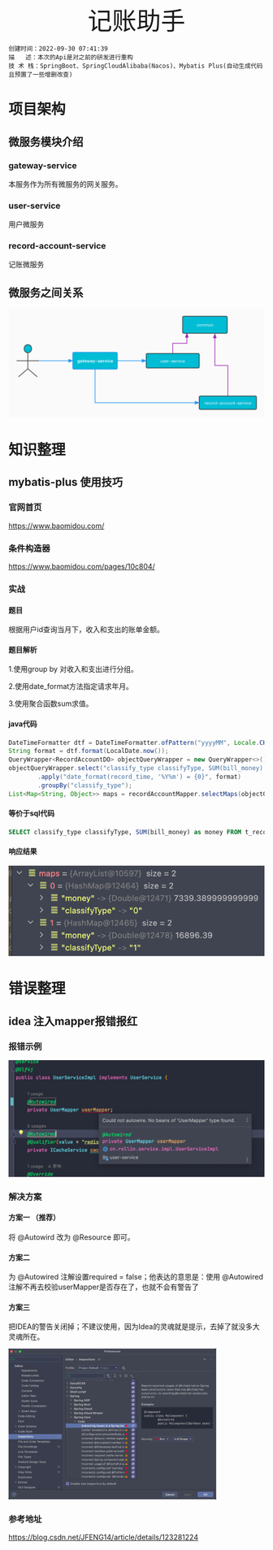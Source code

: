 <div style="width: 100%; font-size: 3rem; text-align: center;"><span>记账助手</span></div>

```
创建时间：2022-09-30 07:41:39
描   述：本次的Api是对之前的研发进行重构
技 术 栈：SpringBoot、SpringCloudAlibaba(Nacos)、Mybatis Plus(自动生成代码且预置了一些增删改查)
```

# 项目架构

## 微服务模块介绍

### gateway-service

本服务作为所有微服务的网关服务。

### user-service

用户微服务

### record-account-service

记账微服务



## 微服务之间关系

<img src="folder/imgs/01.jpg" style="zoom: 60%">







# 知识整理

## mybatis-plus 使用技巧

### 官网首页

https://www.baomidou.com/

### 条件构造器

https://www.baomidou.com/pages/10c804/

### 实战

#### 题目

根据用户id查询当月下，收入和支出的账单金额。

#### 题目解析

1.使用group by 对收入和支出进行分组。

2.使用date_format方法指定请求年月。

3.使用聚合函数sum求值。

#### java代码

```java
DateTimeFormatter dtf = DateTimeFormatter.ofPattern("yyyyMM", Locale.CHINA);
String format = dtf.format(LocalDate.now());
QueryWrapper<RecordAccountDO> objectQueryWrapper = new QueryWrapper<>();
objectQueryWrapper.select("classify_type classifyType, SUM(bill_money) as money")
        .apply("date_format(record_time, '%Y%m') = {0}", format)
        .groupBy("classify_type");
List<Map<String, Object>> maps = recordAccountMapper.selectMaps(objectQueryWrapper);
```

#### 等价于sql代码

```sql
SELECT classify_type classifyType, SUM(bill_money) as money FROM t_record_account WHERE (date_format(record_time, '%Y%m') = ?) GROUP BY classify_type
```

#### 响应结果

<img src="folder/imgs/04.png" alt="image-20221006200328756" style="zoom:70%;" />









# 错误整理

## idea 注入mapper报错报红

### 报错示例

<img src="folder/imgs/02.png" alt="image-20221003103412593" style="zoom:50%;" />

### 解决方案

#### 方案一 （推荐）

将 @Autowird 改为 @Resource 即可。

#### 方案二

为 @Autowired 注解设置required = false；他表达的意思是：使用 @Autowired 注解不再去校验userMapper是否存在了，也就不会有警告了

#### 方案三

把IDEA的警告关闭掉；不建议使用，因为Idea的灵魂就是提示，去掉了就没多大灵魂所在。

<img src="folder/imgs/03.png" alt="image-20221003104216034" style="zoom:40%;" />

### 参考地址

https://blog.csdn.net/JFENG14/article/details/123281224


































